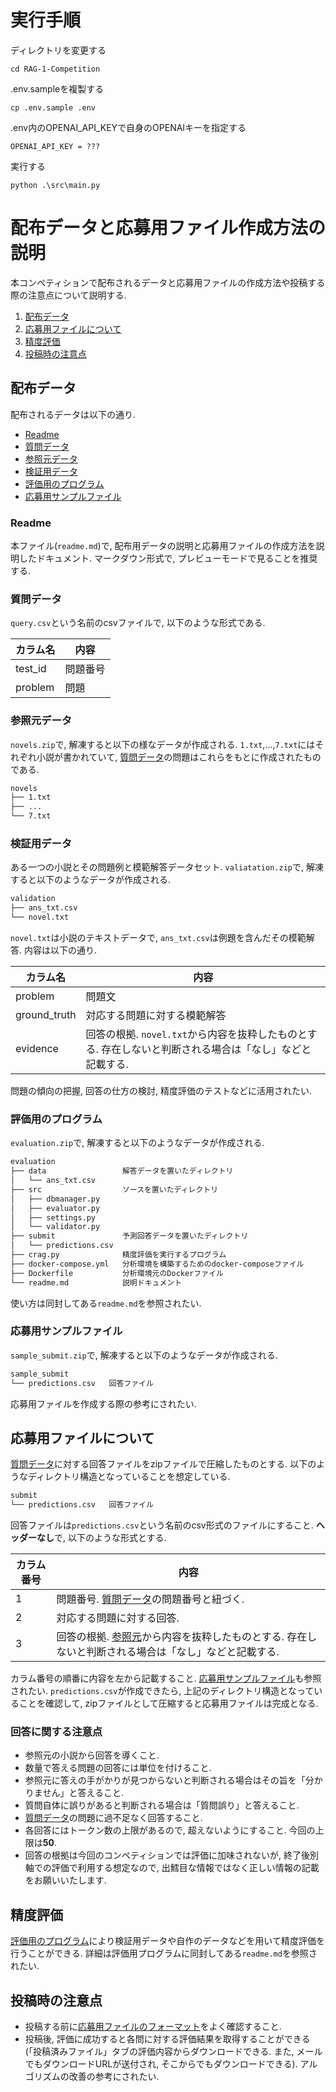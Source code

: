 # 実行手順
ディレクトリを変更する
```
cd RAG-1-Competition
```
.env.sampleを複製する
```
cp .env.sample .env
```
.env内のOPENAI_API_KEYで自身のOPENAIキーを指定する
```
OPENAI_API_KEY = ???
```
実行する
```
python .\src\main.py
```
# 配布データと応募用ファイル作成方法の説明

本コンペティションで配布されるデータと応募用ファイルの作成方法や投稿する際の注意点について説明する.

1. [配布データ](#配布データ)
1. [応募用ファイルについて](#応募用ファイルについて)
1. [精度評価](#精度評価)
1. [投稿時の注意点](#投稿時の注意点)

## 配布データ

配布されるデータは以下の通り.

- [Readme](#readme)
- [質問データ](#質問データ)
- [参照元データ](#参照元データ)
- [検証用データ](#検証用データ)
- [評価用のプログラム](#評価用のプログラム)
- [応募用サンプルファイル](#応募用サンプルファイル)

### Readme

本ファイル(`readme.md`)で, 配布用データの説明と応募用ファイルの作成方法を説明したドキュメント. マークダウン形式で, プレビューモードで見ることを推奨する.

### 質問データ

`query.csv`という名前のcsvファイルで, 以下のような形式である.

| カラム名 | 内容 |
| ---- | ---- |
| test_id | 問題番号 |
| problem | 問題 |

### 参照元データ

`novels.zip`で, 解凍すると以下の様なデータが作成される. `1.txt`,...,`7.txt`にはそれぞれ小説が書かれていて, [質問データ](#質問データ)の問題はこれらをもとに作成されたものである.

```bash
novels
├── 1.txt
├── ...
└── 7.txt
```

### 検証用データ

ある一つの小説とその問題例と模範解答データセット. `valiatation.zip`で, 解凍すると以下のようなデータが作成される.

```bash
validation
├── ans_txt.csv
└── novel.txt
```

`novel.txt`は小説のテキストデータで, `ans_txt.csv`は例題を含んだその模範解答. 内容は以下の通り.

| カラム名 | 内容 |
| ---- | ---- |
| problem | 問題文 |
| ground_truth | 対応する問題に対する模範解答 |
| evidence | 回答の根拠. `novel.txt`から内容を抜粋したものとする. 存在しないと判断される場合は「なし」などと記載する.|

問題の傾向の把握, 回答の仕方の検討, 精度評価のテストなどに活用されたい.

### 評価用のプログラム

`evaluation.zip`で, 解凍すると以下のようなデータが作成される.

```bash
evaluation
├── data                 解答データを置いたディレクトリ
│   └── ans_txt.csv
├── src                  ソースを置いたディレクトリ
│   ├── dbmanager.py
│   ├── evaluator.py
│   ├── settings.py
│   └── validator.py
├── submit               予測回答データを置いたディレクトリ
│   └── predictions.csv
├── crag.py              精度評価を実行するプログラム
├── docker-compose.yml   分析環境を構築するためのdocker-composeファイル
├── Dockerfile           分析環境元のDockerファイル
└── readme.md            説明ドキュメント
```

使い方は同封してある`readme.md`を参照されたい.

### 応募用サンプルファイル

`sample_submit.zip`で, 解凍すると以下のようなデータが作成される.

```bash
sample_submit
└── predictions.csv   回答ファイル
```

応募用ファイルを作成する際の参考にされたい.

## 応募用ファイルについて

[質問データ](#質問データ)に対する回答ファイルをzipファイルで圧縮したものとする. 以下のようなディレクトリ構造となっていることを想定している.

```bash
submit
└── predictions.csv   回答ファイル
```

回答ファイルは`predictions.csv`という名前のcsv形式のファイルにすること. **ヘッダーなし**で, 以下のような形式とする.

| カラム番号 | 内容 |
| ---- | ---- |
| 1 | 問題番号. [質問データ](#質問データ)の問題番号と紐づく. |
| 2 | 対応する問題に対する回答. |
| 3 | 回答の根拠. [参照元](#参照元データ)から内容を抜粋したものとする. 存在しないと判断される場合は「なし」などと記載する.|

カラム番号の順番に内容を左から記載すること. [応募用サンプルファイル](#応募用サンプルファイル)も参照されたい. `predictions.csv`が作成できたら, 上記のディレクトリ構造となっていることを確認して, zipファイルとして圧縮すると応募用ファイルは完成となる.

### 回答に関する注意点

- 参照元の小説から回答を導くこと.
- 数量で答える問題の回答には単位を付けること.
- 参照元に答えの手がかりが見つからないと判断される場合はその旨を「分かりません」と答えること.
- 質問自体に誤りがあると判断される場合は「質問誤り」と答えること.
- [質問データ](#質問データ)の問題に過不足なく回答すること.
- 各回答にはトークン数の上限があるので, 超えないようにすること. 今回の上限は**50**.
- 回答の根拠は今回のコンペティションでは評価に加味されないが, 終了後別軸での評価で利用する想定なので, 出鱈目な情報ではなく正しい情報の記載をお願いいたします.

## 精度評価

[評価用のプログラム](#評価用のプログラム)により検証用データや自作のデータなどを用いて精度評価を行うことができる. 詳細は評価用プログラムに同封してある`readme.md`を参照されたい.

## 投稿時の注意点

- 投稿する前に[応募用ファイルのフォーマット](#応募用ファイルについて)をよく確認すること.
- 投稿後, 評価に成功すると各問に対する評価結果を取得することができる(「投稿済みファイル」タブの評価内容からダウンロードできる. また, メールでもダウンロードURLが送付され, そこからでもダウンロードできる). アルゴリズムの改善の参考にされたい.
